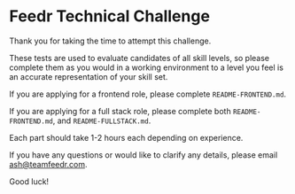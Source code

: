 # Feedr Technical Challenge

Thank you for taking the time to attempt this challenge.

These tests are used to evaluate candidates of all skill levels, so please complete them as you would in a working
environment to a level you feel is an accurate representation of your skill set.

If you are applying for a frontend role, please complete `README-FRONTEND.md`.

If you are applying for a full stack role, please complete both `README-FRONTEND.md`, and `README-FULLSTACK.md`.

Each part should take 1-2 hours each depending on experience.

If you have any questions or would like to clarify any details, please email ash@teamfeedr.com.

Good luck!
